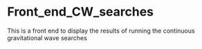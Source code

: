 # Front_end_CW_searches
This is a front end to display the results of running the continuous gravitational wave searches
